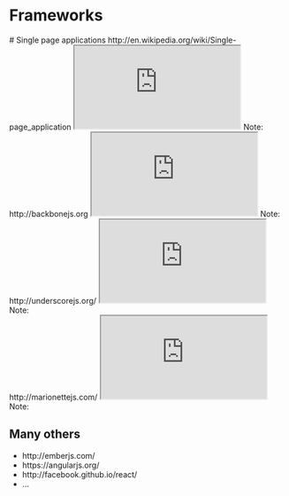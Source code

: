 # Frameworks



<section data-background="">
# Single page applications
<a>http://en.wikipedia.org/wiki/Single-page_application</a>
<iframe class="full" src="http://en.wikipedia.org/wiki/Single-page_application"></iframe>
Note:
</section>



<section data-background="">
<a>http://backbonejs.org</a>
<iframe class="full" src="http://backbonejs.org"></iframe>
Note:
</section>




<section data-background="">
<a>http://underscorejs.org/</a>
<iframe class="full" src="http://underscorejs.org/"></iframe>
Note:
</section>



<section data-background="">
<a>http://marionettejs.com/</a>
<iframe class="full" src="http://marionettejs.com/"></iframe>
Note:
</section>



<section data-background="">
<h1>Many others</h1>
<ul>
	<li>
		http://emberjs.com/
	</li>
	<li>
		https://angularjs.org/
	</li>
	<li>
		http://facebook.github.io/react/
	</li>
	<li>
		…
	</li>
</ul>
</section>